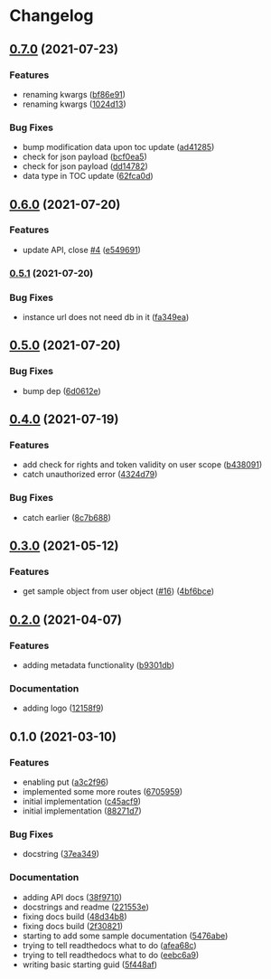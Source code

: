# Changelog

## [0.7.0](https://www.github.com/cheminfo-py/cheminfopy/compare/v0.6.0...v0.7.0) (2021-07-23)


### Features

* renaming kwargs ([bf86e91](https://www.github.com/cheminfo-py/cheminfopy/commit/bf86e91013f080f0c1e5ec5a7f8cbe386a79cb13))
* renaming kwargs ([1024d13](https://www.github.com/cheminfo-py/cheminfopy/commit/1024d13e12daa70cc5982c32ce932db5136387a6))


### Bug Fixes

* bump modification data upon toc update ([ad41285](https://www.github.com/cheminfo-py/cheminfopy/commit/ad41285aa0c238d3bc8df377490d49e35742b78d))
* check for json payload ([bcf0ea5](https://www.github.com/cheminfo-py/cheminfopy/commit/bcf0ea55d60d3b3e7085be75002c0e836b432b45))
* check for json payload ([dd14782](https://www.github.com/cheminfo-py/cheminfopy/commit/dd14782d57ba36159786a2ab3c1c484aef29054d))
* data type in TOC update ([62fca0d](https://www.github.com/cheminfo-py/cheminfopy/commit/62fca0def90e5bdde87bdc657427974e2441a030))

## [0.6.0](https://www.github.com/cheminfo-py/cheminfopy/compare/v0.5.1...v0.6.0) (2021-07-20)


### Features

* update API, close [#4](https://www.github.com/cheminfo-py/cheminfopy/issues/4) ([e549691](https://www.github.com/cheminfo-py/cheminfopy/commit/e549691bd273e2f8577390e8f90b8e6a4375e6ac))

### [0.5.1](https://www.github.com/cheminfo-py/cheminfopy/compare/v0.5.0...v0.5.1) (2021-07-20)


### Bug Fixes

* instance url does not need db in it ([fa349ea](https://www.github.com/cheminfo-py/cheminfopy/commit/fa349ea04eda40de3e7ea13fdc792fe7d490f627))

## [0.5.0](https://www.github.com/cheminfo-py/cheminfopy/compare/v0.4.0...v0.5.0) (2021-07-20)


### Bug Fixes

* bump dep ([6d0612e](https://www.github.com/cheminfo-py/cheminfopy/commit/6d0612e6fb5588b351cc718c94d3b88a94d65390))

## [0.4.0](https://www.github.com/cheminfo-py/cheminfopy/compare/v0.3.0...v0.4.0) (2021-07-19)


### Features

* add check for rights and token validity on user scope ([b438091](https://www.github.com/cheminfo-py/cheminfopy/commit/b43809133e9ff125027722a45fe6813ec35dd1ab))
* catch unauthorized error ([4324d79](https://www.github.com/cheminfo-py/cheminfopy/commit/4324d79049c9e7f83bc8e53f73b1d405f621154d))


### Bug Fixes

* catch earlier ([8c7b688](https://www.github.com/cheminfo-py/cheminfopy/commit/8c7b68883d80f57dc2faec514471ef724cf24da6))

## [0.3.0](https://www.github.com/cheminfo-py/cheminfopy/compare/v0.2.0...v0.3.0) (2021-05-12)


### Features

*  get sample object from user object ([#16](https://www.github.com/cheminfo-py/cheminfopy/issues/16)) ([4bf6bce](https://www.github.com/cheminfo-py/cheminfopy/commit/4bf6bce7b3334d1887e397f017ad1c069d2f395f))

## [0.2.0](https://www.github.com/cheminfo-py/cheminfopy/compare/v0.1.0...v0.2.0) (2021-04-07)


### Features

* adding metadata functionality ([b9301db](https://www.github.com/cheminfo-py/cheminfopy/commit/b9301db86d9a399b92c7771d6f42446fcad9ee42))


### Documentation

* adding logo ([12158f9](https://www.github.com/cheminfo-py/cheminfopy/commit/12158f99db7d059eb10433d92bb101afb0969d01))

## 0.1.0 (2021-03-10)


### Features

* enabling put ([a3c2f96](https://www.github.com/cheminfo-py/cheminfopy/commit/a3c2f96da39a69fcc629649c5eb315b31619c7f0))
* implemented some more routes ([6705959](https://www.github.com/cheminfo-py/cheminfopy/commit/67059592bd3f6db057d511ee7118730daab7a577))
* initial implementation ([c45acf9](https://www.github.com/cheminfo-py/cheminfopy/commit/c45acf981c6b9bcb07f5e83034a12986c851334e))
* initial implementation ([88271d7](https://www.github.com/cheminfo-py/cheminfopy/commit/88271d78d88f22a8fe457ccf4cc732f24d6e56d8))


### Bug Fixes

* docstring ([37ea349](https://www.github.com/cheminfo-py/cheminfopy/commit/37ea3492f9e8a4fb332447bb96842a6d5e63a2e1))


### Documentation

* adding API docs ([38f9710](https://www.github.com/cheminfo-py/cheminfopy/commit/38f971047f22eb39e182f9ff25187f60340952bd))
* docstrings and readme ([221553e](https://www.github.com/cheminfo-py/cheminfopy/commit/221553e85eef36c95356b3ed10f60defa1cf2f83))
* fixing docs build ([48d34b8](https://www.github.com/cheminfo-py/cheminfopy/commit/48d34b87f19713a39145687289a6b91fef60fecc))
* fixing docs build ([2f30821](https://www.github.com/cheminfo-py/cheminfopy/commit/2f30821c0d22d0a8d374bad4465ac215fbd9c11b))
* starting to add some sample documentation ([5476abe](https://www.github.com/cheminfo-py/cheminfopy/commit/5476abee24f87c168707a5da90fd2aef34dc3972))
* trying to tell readthedocs what to do ([afea68c](https://www.github.com/cheminfo-py/cheminfopy/commit/afea68cd50a7ad8b948ff7e619b94ba59ee3524a))
* trying to tell readthedocs what to do ([eebc6a9](https://www.github.com/cheminfo-py/cheminfopy/commit/eebc6a9fa64e03e0eb0aca18c7497955928d7d24))
* writing basic starting guid ([5f448af](https://www.github.com/cheminfo-py/cheminfopy/commit/5f448af1aa370a8328469e01e7e95b042eceac35))
